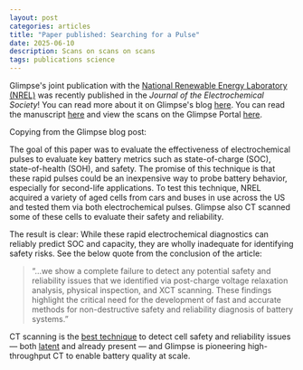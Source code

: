 ```yaml
---
layout: post
categories: articles
title: "Paper published: Searching for a Pulse"
date: 2025-06-10
description: Scans on scans on scans
tags: publications science
---
```


Glimpse's joint publication with the [National Renewable Energy Laboratory (NREL)](https://www.nrel.gov/index) was recently published in the *Journal of the Electrochemical Society*!
You can read more about it on Glimpse's blog [here](https://glimp.se/blog/searching-for-a-pulse). 
You can read the manuscript [here](https://doi.org/10.1149/1945-7111/addd50) and view the scans on the Glimpse Portal [here](https://app.glimp.se).

Copying from the Glimpse blog post:

The goal of this paper was to evaluate the effectiveness of electrochemical pulses to evaluate key battery metrics such as state-of-charge (SOC), state-of-health (SOH), and safety.
The promise of this technique is that these rapid pulses could be an inexpensive way to probe battery behavior, especially for second-life applications.
To test this technique, NREL acquired a variety of aged cells from cars and buses in use across the US and tested them via both electrochemical pulses.
Glimpse also CT scanned some of these cells to evaluate their safety and reliability.

The result is clear: While these rapid electrochemical diagnostics can reliably predict SOC and capacity, they are wholly inadequate for identifying safety risks. See the below quote from the conclusion of the article:

> “...we show a complete failure to detect any potential safety and reliability issues that we identified via post-charge voltage relaxation analysis, physical inspection, and XCT scanning. These findings highlight the critical need for the development of fast and accurate methods for non-destructive safety and reliability diagnosis of battery systems.”

CT scanning is the [best technique](https://www.nature.com/articles/s41467-025-55861-7/tables/1) to detect cell safety and reliability issues — both [latent](https://glimp.se/blog/latent-defects) and already present — and Glimpse is pioneering high-throughput CT to enable battery quality at scale.